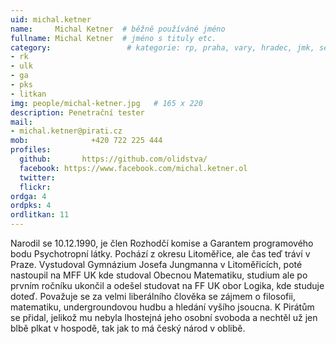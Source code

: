 ```yaml
---
uid: michal.ketner
name:     Michal Ketner  # běžně používáné jméno
fullname: Michal Ketner  # jméno s tituly etc.
category:                 # kategorie: rp, praha, vary, hradec, jmk, senat
- rk
- ulk
- ga
- pks
- litkan
img: people/michal-ketner.jpg   # 165 x 220
description: Penetrační tester
mail:
- michal.ketner@pirati.cz
mob:			  +420 722 225 444
profiles:
  github:       https://github.com/olidstva/
  facebook:	https://www.facebook.com/michal.ketner.ol
  twitter: 
  flickr: 
ordga: 4
ordpks: 4
ordlitkan: 11
---
```


Narodil se 10.12.1990, je člen Rozhodčí komise a Garantem programového bodu Psychotropní látky. 
Pochází z okresu Litoměřice, ale čas teď tráví v Praze. Vystudoval Gymnázium Josefa Jungmanna v Litoměřicích, poté nastoupil na MFF UK kde studoval Obecnou Matematiku, studium ale po prvním ročníku ukončil a odešel studovat na FF UK obor Logika, kde studuje doteď.
Považuje se za velmi liberálního člověka se zájmem o filosofii, matematiku, undergroundovou hudbu a hledání vyšího jsoucna. K Pirátům se přidal, jelikož mu nebyla lhostejná jeho osobní svoboda a nechtěl už jen blbě plkat v hospodě, tak jak to má český národ v oblibě.
